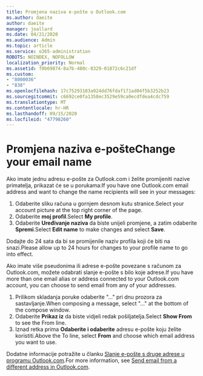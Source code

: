 ```yaml
---
title: Promjena naziva e-pošte u Outlook.com
ms.author: daeite
author: daeite
manager: joallard
ms.date: 04/21/2020
ms.audience: Admin
ms.topic: article
ms.service: o365-administration
ROBOTS: NOINDEX, NOFOLLOW
localization_priority: Normal
ms.assetid: f0b69874-8a7b-480c-8329-01872c6c21df
ms.custom:
- "8000036"
- "838"
ms.openlocfilehash: 17c75293103a924dd76fdaf171ad04f5b3252b23
ms.sourcegitcommit: c6692ce0fa1358ec3529e59ca0ecdfdea4cdc759
ms.translationtype: MT
ms.contentlocale: hr-HR
ms.lasthandoff: 09/15/2020
ms.locfileid: "47798260"
---
```

# <a name="change-your-email-name"></a><span data-ttu-id="04c0a-102">Promjena naziva e-pošte</span><span class="sxs-lookup"><span data-stu-id="04c0a-102">Change your email name</span></span>

<span data-ttu-id="04c0a-103">Ako imate jednu adresu e-pošte za Outlook.com i želite promijeniti nazive primatelja, prikazat će se u porukama:</span><span class="sxs-lookup"><span data-stu-id="04c0a-103">If you have one Outlook.com email address and want to change the name recipients will see in your messages:</span></span>
  
1. <span data-ttu-id="04c0a-104">Odaberite sliku računa u gornjem desnom kutu stranice.</span><span class="sxs-lookup"><span data-stu-id="04c0a-104">Select your account picture at the top right corner of the page.</span></span>
2. <span data-ttu-id="04c0a-105">Odaberite **moj profil**.</span><span class="sxs-lookup"><span data-stu-id="04c0a-105">Select **My profile**.</span></span>
3. <span data-ttu-id="04c0a-106">Odaberite **Uređivanje naziva** da biste unijeli promjene, a zatim odaberite **Spremi**.</span><span class="sxs-lookup"><span data-stu-id="04c0a-106">Select **Edit name** to make changes and select **Save**.</span></span>

<span data-ttu-id="04c0a-107">Dodajte do 24 sata da bi se promijenile naziv profila koji će biti na snazi.</span><span class="sxs-lookup"><span data-stu-id="04c0a-107">Please allow up to 24 hours for changes to your profile name to go into effect.</span></span>
  
<span data-ttu-id="04c0a-108">Ako imate više pseudonima ili adrese e-pošte povezane s računom za Outlook.com, možete odabrati slanje e-pošte s bilo koje adrese.</span><span class="sxs-lookup"><span data-stu-id="04c0a-108">If you have more than one email alias or address connected to your Outlook.com account, you can choose to send email from any of your addresses.</span></span>
  
1. <span data-ttu-id="04c0a-109">Prilikom skladanja poruke odaberite "..." pri dnu prozora za sastavljanje.</span><span class="sxs-lookup"><span data-stu-id="04c0a-109">When composing a message, select "..." at the bottom of the compose window.</span></span>
1. <span data-ttu-id="04c0a-110">Odaberite **Prikaz iz** da biste vidjeli redak pošiljatelja.</span><span class="sxs-lookup"><span data-stu-id="04c0a-110">Select **Show From** to see the From line.</span></span>
1. <span data-ttu-id="04c0a-111">Iznad retka prima **Odaberite i odaberite** adresu e-pošte koju želite koristiti.</span><span class="sxs-lookup"><span data-stu-id="04c0a-111">Above the To line, select **From** and choose which email address you want to use.</span></span>

<span data-ttu-id="04c0a-112">Dodatne informacije potražite u članku [Slanje e-pošte s druge adrese u programu Outlook.com](https://support.office.com/article/ccba89cb-141c-4a36-8c56-6d16a8556d2e?wt.mc_id=Office_Outlook_com_Alchemy).</span><span class="sxs-lookup"><span data-stu-id="04c0a-112">For more information, see [Send email from a different address in Outlook.com](https://support.office.com/article/ccba89cb-141c-4a36-8c56-6d16a8556d2e?wt.mc_id=Office_Outlook_com_Alchemy).</span></span>
